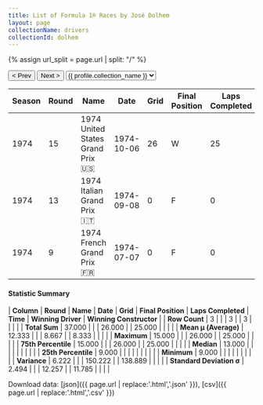 ```yaml
---
title: List of Formula 1® Races by José Dolhem
layout: page
collectionName: drivers
collectionId: dolhem
---
```


{% assign url_split = page.url | split: "/" %}
<div id="collection-navigation">
<button onclick="selector.options[selector.selectedIndex-1].value && (window.location = selector.options[selector.selectedIndex-1].value);">&lt; Prev</button>
<button onclick="selector.options[selector.selectedIndex+1].value && (window.location = selector.options[selector.selectedIndex+1].value);">Next &gt;</button>
<select id="selector" onchange="this.options[this.selectedIndex].value && (window.location = this.options[this.selectedIndex].value);">
  {% for collectionId in site.data[page.collectionName].refs %}
    {% if collectionId == page.collectionId %}
      {% assign selected = "selected" %}
    {% else %}
      {% assign selected = "" %}
    {% endif %}
    {% assign profile = site.data[page.collectionName][collectionId].profile %}
    <option value="/f1/{{ page.collectionName }}/{{ collectionId }}/{{ url_split[4] }}" {{ selected }}>{{ profile.collection_name }}</option>
  {% endfor %}
</select>
</div>

| Season | Round | Name | Date | Grid | Final Position | Laps Completed | Time | Winning Driver | Winning Constructor |
|--|--|--|--|--|--|--|--|--|--|
| 1974 | 15 | 1974 United States Grand Prix 🇺🇸 | 1974-10-06 | 26 | W | 25 |   | Carlos Reutemann 🇦🇷 | Brabham 🇬🇧 |
| 1974 | 13 | 1974 Italian Grand Prix 🇮🇹 | 1974-09-08 | 0 | F | 0 |   | Ronnie Peterson 🇸🇪 | Team Lotus 🇬🇧 |
| 1974 | 9 | 1974 French Grand Prix 🇫🇷 | 1974-07-07 | 0 | F | 0 |   | Ronnie Peterson 🇸🇪 | Team Lotus 🇬🇧 |

#### Statistic Summary

| **Column** | **Round** | **Name** | **Date** | **Grid** | **Final Position** | **Laps Completed** | **Time** | **Winning Driver** | **Winning Constructor** |
| **Row Count** | 3 |  |  | 3 |  | 3 |  |  |  |
| **Total Sum** | 37.000 |  |  | 26.000 |  | 25.000 |  |  |  |
| **Mean μ (Average)** | 12.333 |  |  | 8.667 |  | 8.333 |  |  |  |
| **Maximum** | 15.000 |  |  | 26.000 |  | 25.000 |  |  |  |
| **75th Percentile** | 15.000 |  |  | 26.000 |  | 25.000 |  |  |  |
| **Median** | 13.000 |  |  |  |  |  |  |  |  |
| **25th Percentile** | 9.000 |  |  |  |  |  |  |  |  |
| **Minimum** | 9.000 |  |  |  |  |  |  |  |  |
| **Variance** | 6.222 |  |  | 150.222 |  | 138.889 |  |  |  |
| **Standard Deviation σ** | 2.494 |  |  | 12.257 |  | 11.785 |  |  |  |

Download data: [json]({{ page.url | replace:'.html','.json' }}), [csv]({{ page.url | replace:'.html','.csv' }})
